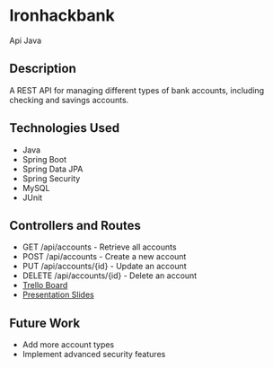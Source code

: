 # Ironhackbank
Api Java
## Description
A REST API for managing different types of bank accounts, including checking and savings accounts.

## Technologies Used
- Java
- Spring Boot
- Spring Data JPA
- Spring Security
- MySQL
- JUnit

## Controllers and Routes
- GET /api/accounts - Retrieve all accounts
- POST /api/accounts - Create a new account
- PUT /api/accounts/{id} - Update an account
- DELETE /api/accounts/{id} - Delete an account
- [Trello Board]((https://trello.com/b/aQvIufUm/ironhack-final-project))
- [Presentation Slides](https://calendly.com/salvatore-corsaro-ironhack/15min?month=2024-07)

## Future Work
- Add more account types
- Implement advanced security features
